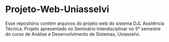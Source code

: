 # Projeto-Web-Uniasselvi

Esse repositório contém arquivos do projeto web do sistema DJL Assitência Técnica. 
Projeto apresentado no Seminário Interdisciplinar no 5° semestre do curso de Análise e Desenvolvimento de Sistemas, Uniasselvi.
